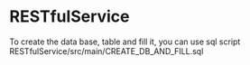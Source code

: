 # RESTfulService

To create the data base, table and fill it, you can use sql script 
RESTfulService/src/main/CREATE_DB_AND_FILL.sql
